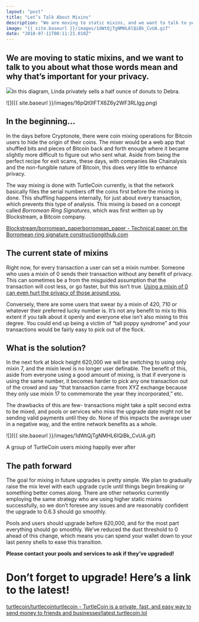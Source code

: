 ```yaml
---
layout: "post"
title: "Let’s Talk About Mixins"
description: "We are moving to static mixins, and we want to talk to you about what those words mean and why that’s important for your privacy."
image: "{{ site.baseurl }}/images/1dWtQjTgNMHL6lQiBk_CvUA.gif"
date: "2018-07-11T00:11:21.010Z"
---
```


## We are moving to static mixins, and we want to talk to you about what those words mean and why that’s important for your privacy.

![](https://miro.medium.com/max/3200/0*3JbvQxdCxwJmuPZS)In this diagram, Linda privately sells a half ounce of donuts to Debra.

![]({{ site.baseurl }}/images/16pQt0IFTX6Z6y2WF3RLlgg.png)

## In the beginning…

In the days before Cryptonote, there were coin mixing operations for Bitcoin users to hide the origin of their coins. The mixer would be a web app that shuffled bits and pieces of Bitcoin back and forth enough where it became slightly more difficult to figure out who sent what. Aside from being the perfect recipe for exit scams, these days, with companies like Chainalysis and the non-fungible nature of Bitcoin, this does very little to enhance privacy.

The way mixing is done with TurtleCoin currently, is that the network basically files the serial numbers off the coins first before the mixing is done. This shuffling happens internally, for just about every transaction, which prevents this type of analysis. This mixing is based on a concept called _Borromean Ring Signatures_, which was first written up by Blockstream, a Bitcoin company.

[Blockstream/borromean_paperborromean_paper - Technical paper on the Borromean ring signature constructiongithub.com](https://github.com/Blockstream/borromean_paper)

## The current state of mixins

Right now, for every transaction a user can set a mixin number. Someone who uses a mixin of 0 sends their transaction without any benefit of privacy. This can sometimes be a from the misguided assumption that the transaction will cost less, or go faster, but this isn’t true. [Using a mixin of 0 can even hurt the privacy of those around you.](https://lab.getmonero.org/pubs/MRL-0004.pdf)

Conversely, there are some users that swear by a mixin of 420, 710 or whatever their preferred lucky number is. It’s not any benefit to mix to this extent if you talk about it openly and everyone else isn’t also mixing to this degree. You could end up being a victim of “tall poppy syndrome” and your transactions would be fairly easy to pick out of the flock.

## What is the solution?

In the next fork at block height 620,000 we will be switching to using only mixin 7, and the mixin level is no longer user definable. The benefit of this, aside from everyone using a good amount of mixing, is that if everyone is using the same number, it becomes harder to pick any one transaction out of the crowd and say “that transaction came from XYZ exchange because they only use mixin 17 to commemorate the year they incorporated,” etc.

The drawbacks of this are few- transactions might take a split second extra to be mixed, and pools or services who miss the upgrade date might not be sending valid payments until they do. None of this impacts the average user in a negative way, and the entire network benefits as a whole.

![]({{ site.baseurl }}/images/1dWtQjTgNMHL6lQiBk_CvUA.gif)

A group of TurtleCoin users mixing happily ever after

## The path forward

The goal for mixing in future upgrades is pretty simple. We plan to gradually raise the mix level with each upgrade cycle until things begin breaking or something better comes along. There are other networks currently employing the same strategy who are using higher static mixins successfully, so we don’t foresee any issues and are reasonably confident the upgrade to 0.6.3 should go smoothly.

Pools and users should upgrade before 620,000, and for the most part everything should go smoothly. We’ve reduced the dust threshold to 0 ahead of this change, which means you can spend your wallet down to your last penny shells to ease this transition.

**Please contact your pools and services to ask if they’ve upgraded!**

# Don’t forget to upgrade! Here’s a link to the latest!

[turtlecoin/turtlecointurtlecoin - TurtleCoin is a private, fast, and easy way to send money to friends and businesses!latest.turtlecoin.lol](http://latest.turtlecoin.lol/)
